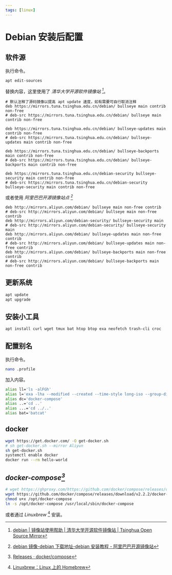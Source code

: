 ```yaml
---
tags: [linux]
---
```


# Debian 安装后配置

## 软件源

执行命令。

```bash
apt edit-sources
```

替换内容，这里使用了 *清华大学开源软件镜像站 [^1]*。

```text
# 默认注释了源码镜像以提高 apt update 速度，如有需要可自行取消注释
deb https://mirrors.tuna.tsinghua.edu.cn/debian/ bullseye main contrib non-free
# deb-src https://mirrors.tuna.tsinghua.edu.cn/debian/ bullseye main contrib non-free

deb https://mirrors.tuna.tsinghua.edu.cn/debian/ bullseye-updates main contrib non-free
# deb-src https://mirrors.tuna.tsinghua.edu.cn/debian/ bullseye-updates main contrib non-free

deb https://mirrors.tuna.tsinghua.edu.cn/debian/ bullseye-backports main contrib non-free
# deb-src https://mirrors.tuna.tsinghua.edu.cn/debian/ bullseye-backports main contrib non-free

deb https://mirrors.tuna.tsinghua.edu.cn/debian-security bullseye-security main contrib non-free
# deb-src https://mirrors.tuna.tsinghua.edu.cn/debian-security bullseye-security main contrib non-free
```

或者使用 *阿里巴巴开源镜像站点 [^2]*

```text
deb http://mirrors.aliyun.com/debian/ bullseye main non-free contrib
# deb-src http://mirrors.aliyun.com/debian/ bullseye main non-free contrib
deb http://mirrors.aliyun.com/debian-security/ bullseye-security main
# deb-src http://mirrors.aliyun.com/debian-security/ bullseye-security main
deb http://mirrors.aliyun.com/debian/ bullseye-updates main non-free contrib
# deb-src http://mirrors.aliyun.com/debian/ bullseye-updates main non-free contrib
deb http://mirrors.aliyun.com/debian/ bullseye-backports main non-free contrib
# deb-src http://mirrors.aliyun.com/debian/ bullseye-backports main non-free contrib
```

## 更新系统

```bash
apt update
apt upgrade
```

## 安装小工具

```bash
apt install curl wget tmux bat htop btop exa neofetch trash-cli croc
```

## 配置别名

执行命令。

```bash
nano .profile
```

加入内容。

```bash
alias ll='ls -alFGh'
alias l='exa -lha --modified --created --time-style long-iso --group-directories-first'
alias dc='docker-compose'
alias ..='cd ..'
alias ...='cd ../..'
alias bat='batcat'
```

## docker

```bash
wget https://get.docker.com/ -O get-docker.sh
# sh get-docker.sh --mirror Aliyun
sh get-docker.sh
systemctl enable docker
docker run --rm hello-world
```

## *docker-compose[^3]*

```bash
# wget https://ghproxy.com/https://github.com/docker/compose/releases/download/v2.2.2/docker-compose-linux-x86_64 -O /opt/docker-compose
wget https://github.com/docker/compose/releases/download/v2.2.2/docker-compose-linux-x86_64 -O /opt/docker-compose
chmod u+x /opt/docker-compose
ln -s /opt/docker-compose /usr/local/sbin/docker-compose
```

或者通过 *Linuxbrew* [^4] 安装。

[^1]: [debian | 镜像站使用帮助 | 清华大学开源软件镜像站 | Tsinghua Open Source Mirror](https://mirrors.tuna.tsinghua.edu.cn/help/debian/)
[^2]: [debian 镜像-debian 下载地址-debian 安装教程 - 阿里巴巴开源镜像站](https://developer.aliyun.com/mirror/debian)
[^3]: [Releases · docker/compose](https://github.com/docker/compose/releases)
[^4]: [Linuxbrew：Linux 上的 Homebrew](./2022-02-24-linuxbrew-the-homebrew-on-linux.md)
